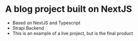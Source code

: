 # A blog project built on NextJS

- Based on NextJS and Typescript
- Strapi Backend
- This is an example of a live project, but is the final product